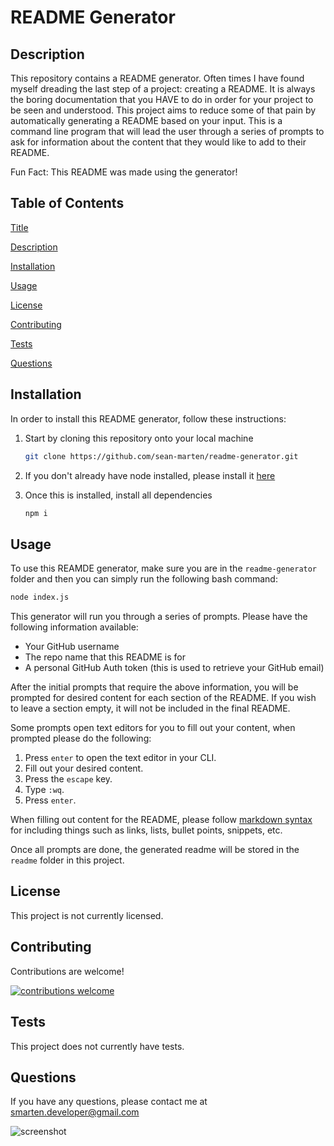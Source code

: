 # README Generator

## Description

This repository contains a README generator. Often times I have found myself dreading the last step of a project: creating a README. It is always the boring documentation that you HAVE to do in order for your project to be seen and understood. This project aims to reduce some of that pain by automatically generating a README based on your input. This is a command line program that will lead the user through a series of prompts to ask for information about the content that they would like to add to their README.

Fun Fact: This README was made using the generator!

## Table of Contents

[Title](#Title)

[Description](#Description)

[Installation](#Installation)

[Usage](#Usage)

[License](#License)

[Contributing](#Contributing)

[Tests](#Tests)

[Questions](#Questions)

## Installation

In order to install this README generator, follow these instructions:

1. Start by cloning this repository onto your local machine

   ```bash
   git clone https://github.com/sean-marten/readme-generator.git
   ```

2. If you don't already have node installed, please install it [here](https://nodejs.org/en/download/)

3. Once this is installed, install all dependencies
   ```bash
   npm i
   ```

## Usage

To use this REAMDE generator, make sure you are in the `readme-generator` folder and then you can simply run the following bash command:

```bash
node index.js
```

This generator will run you through a series of prompts. Please have the following information available:

* Your GitHub username
* The repo name that this README is for
* A personal GitHub Auth token (this is used to retrieve your GitHub email)

After the initial prompts that require the above information, you will be prompted for desired content for each section of the README. If you wish to leave a section empty, it will not be included in the final README.

Some prompts open text editors for you to fill out your content, when prompted please do the following:

1. Press `enter` to open the text editor in your CLI.
2. Fill out your desired content.
3. Press the `escape` key.
4. Type `:wq`.
5. Press `enter`.

When filling out content for the README, please follow [markdown syntax](https://www.markdownguide.org/basic-syntax/) for including things such as links, lists, bullet points, snippets, etc.

Once all prompts are done, the generated readme will be stored in the `readme` folder in this project.

## License

This project is not currently licensed.

## Contributing

Contributions are welcome!

[![contributions welcome](https://img.shields.io/badge/contributions-welcome-brightgreen.svg?style=flat)](https://github.com/sean-marten/readme-generator/issues)

## Tests

This project does not currently have tests.

## Questions

If you have any questions, please contact me at smarten.developer@gmail.com

![screenshot](https://avatars0.githubusercontent.com/u/63083817?v=4)
